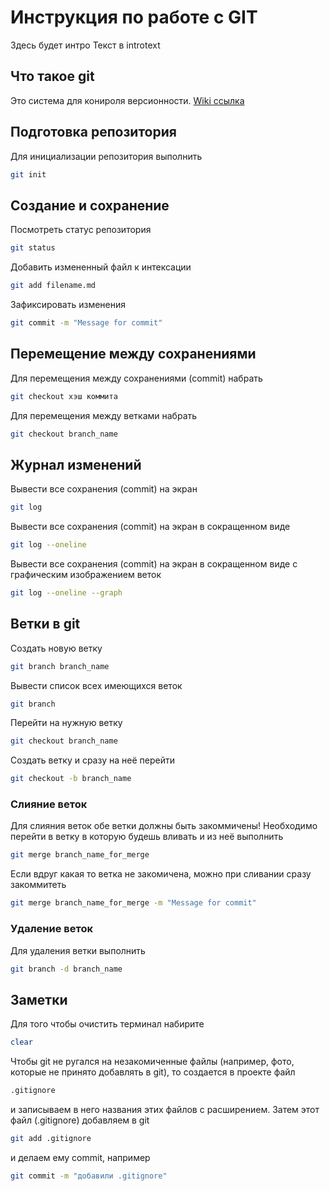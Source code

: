 # Инструкция по работе с GIT
Здесь будет интро
Текст в introtext
## Что такое git
Это система для конироля версионности.
[Wiki ссылка](https://ru.wikipedia.org/wiki/Git)

## Подготовка репозитория
Для инициализации репозитория выполнить
```sh
git init
```
## Создание и сохранение
Посмотреть статус репозитория 
```sh
git status
```
Добавить измененный файл к интексации
```sh
git add filename.md
```
Зафиксировать изменения 
```sh
git commit -m "Message for commit"
```
## Перемещение между сохранениями
Для перемещения между сохранениями (commit) набрать
```sh
git checkout хэш коммита
```
Для перемещения между ветками набрать
```sh
git checkout branch_name
```
## Журнал изменений
Вывести все сохранения (commit) на экран
```sh
git log
```
Вывести все сохранения (commit) на экран в сокращенном виде
```sh
git log --oneline
```
Вывести все сохранения (commit) на экран в сокращенном виде с графическим изображением веток
```sh
git log --oneline --graph
```
## Ветки в git
Создать новую ветку
```sh
git branch branch_name
```
Вывести список всех имеющихся веток
```sh
git branch
```
Перейти на нужную ветку
```sh
git checkout branch_name
```
Создать ветку и сразу на неё перейти
```sh
git checkout -b branch_name
```
### Слияние веток
Для слияния веток обе ветки должны быть закоммичены! Необходимо перейти в ветку в которую будешь вливать и из неё выполнить
```sh
git merge branch_name_for_merge
```
Если вдруг какая то ветка не закомичена, можно при сливании сразу закоммитеть
```sh
git merge branch_name_for_merge -m "Message for commit"
```
### Удаление веток
Для удаления ветки выполнить
```sh
git branch -d branch_name
```
## Заметки
Для того чтобы очиcтить терминал набирите
```sh
clear
```
Чтобы git не ругался на незакомиченные файлы (например, фото, которые не принято добавлять в git), то создается в проекте файл
```sh
.gitignore
```
и записываем в него названия этих файлов с расширением.
Затем этот файл (.gitignore) добавляем в git 
```sh
git add .gitignore
```
и делаем ему commit, например
```sh
git commit -m "добавили .gitignore"
```